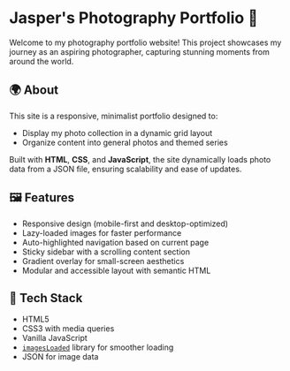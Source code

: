 # Jasper's Photography Portfolio 📸

Welcome to my photography portfolio website! This project showcases my journey as an aspiring photographer, capturing stunning moments from around the world.

## 🌍 About

This site is a responsive, minimalist portfolio designed to:

- Display my photo collection in a dynamic grid layout
- Organize content into general photos and themed series

Built with **HTML**, **CSS**, and **JavaScript**, the site dynamically loads photo data from a JSON file, ensuring scalability and ease of updates.

## 🖼 Features

- Responsive design (mobile-first and desktop-optimized)
- Lazy-loaded images for faster performance
- Auto-highlighted navigation based on current page
- Sticky sidebar with a scrolling content section
- Gradient overlay for small-screen aesthetics
- Modular and accessible layout with semantic HTML

## 🧩 Tech Stack

- HTML5
- CSS3 with media queries
- Vanilla JavaScript
- [`imagesLoaded`](https://imagesloaded.desandro.com/) library for smoother loading
- JSON for image data
